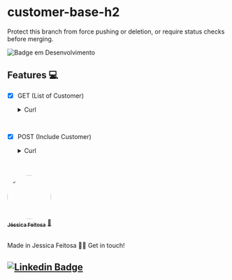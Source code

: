 # customer-base-h2
Protect this branch from force pushing or deletion, or require status checks before merging. 


![Badge em Desenvolvimento](http://img.shields.io/static/v1?label=STATUS&message=EM%20DESENVOLVIMENTO&color=GREEN&style=for-the-badge)


## Features 💻

- [x] GET (List of Customer)
   <details><summary>Curl</summary>
        <p>
  
       curl --location --request GET 'http://localhost:8080/pagamcusentos'
<br>

- [x] POST (Include Customer)
   <details><summary>Curl</summary>
        <p>
  
       curl --location --request POST 'http://localhost:8080/customers' \
       --header 'Content-Type: application/json' \
       --data-raw '{
       "customer_id": 39608403811,
       "dateBirth": "06/10/1992",
       "nameCustomer": "Jesga",
       "personCode": "010101",
       "sex": "F",
       "sexDescription": "Feminino",
       "maritalStatusCode": "S",
       "maritalStatusDescription": "Solteira",
       "documentTypeCode": "RG",
       "documentTypeDescription": "RG",
       "numberDocument": "487682580",
       "documentIssuanceDate": "28/08/2020",
       "issuingBody": "test",
       "issuingState": "test",
       "acronymEmitter": "test",
       "stateNumber": "test",
       "ageEmancipatedMinor": "",
       "employeeRegistration": "",
       "companyCode": "91"
      }'
<br>
<br>





<a href="https://github.com/JehhFeitosa">
 <img style="border-radius: 50%;" src="https://avatars.githubusercontent.com/u/58116519?s=400&u=8b96c6759c724308b3cfb9e6a2480fad3f5107c2&v=4" width="100px;" alt=""/>
 <br />
 <sub><b>Jéssica Feitosa</b></sub></a> <a href="https://www.linkedin.com/in/j%C3%A9ssicafeitosa/" title="Rocketseat">🚀</a>
<br>
<br>

Made in Jessica Feitosa 👋🏽 Get in touch!

[![Linkedin Badge](https://img.shields.io/badge/-Jessica-blue?style=flat-square&logo=Linkedin&logoColor=white&link=https://www.linkedin.com/in/jéssicafeitosa/)](https://www.linkedin.com/in/jéssicafeitosa/)
---

